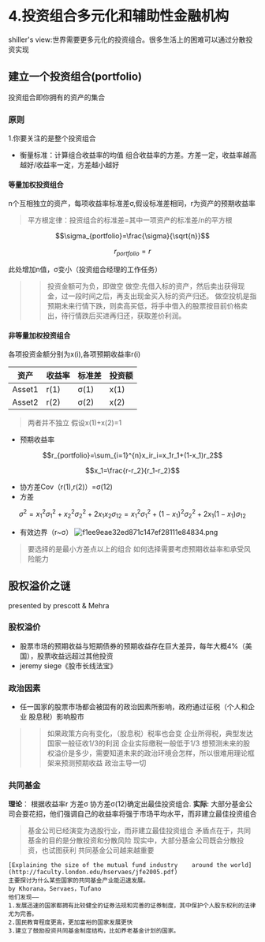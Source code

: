 # 4.投资组合多元化和辅助性金融机构
shiller's view:世界需要更多元化的投资组合。很多生活上的困难可以通过分散投资实现
## 建立一个投资组合(portfolio)
投资组合即你拥有的资产的集合
### 原则
1.你要关注的是整个投资组合
*  衡量标准：计算组合收益率的均值 组合收益率的方差。方差一定，收益率越高越好/收益率一定，方差越小越好
 
####  等量加权投资组合
n个互相独立的资产，每项收益率标准差σ,假设标准差相同，r为资产的预期收益率
   >平方根定律：投资组合的标准差=其中一项资产的标准差/n的平方根

```math
\sigma_{portfolio}=\frac{\sigma}{\sqrt{n}}
```
```math
r_{portfolio}=r
```
此处增加n值，σ变小（投资组合经理的工作任务）

>>投资金额可为负，即做空
>>做空:先借入标的资产，然后卖出获得现金，过一段时间之后，再支出现金买入标的资产归还。
>>做空投机是指预期未来行情下跌，则卖高买低，将手中借入的股票按目前价格卖出，待行情跌后买进再归还，获取差价利润。

#### 非等量加权投资组合

各项投资金额分别为x(i),各项预期收益率r(i)

| 资产 | 收益率 | 标准差 |投资额 |
| --- | --- | --- |---|
| Asset1 | r(1) |  σ(1)|x(1)|
| Asset2 |r(2)|σ(2)|x(2)|
>两者并不独立
>假设x(1)+x(2)=1

* 预期收益率
```math
r_{portfolio}=\sum_{i=1}^{n}x_ir_i=x_1r_1+(1-x_1)r_2
```
```math
x_1=\frac{r-r_2}{r_1-r_2}
```

* 协方差Cov（r(1),r(2)）=σ(12)
* 方差
```math
\sigma^2=x_1^2\sigma_1^2+x_2^2\sigma_2^2+2x_1x_2\sigma_{12}=x_1^2\sigma_1^2+(1-x_1)^2\sigma_2^2+2x_1(1-x_1)\sigma_{12}
```
* 有效边界（r~σ）
![f1ee9eae32ed871c147ef28111e84834.png](en-resource://database/4945:1)
>要选择的是最小方差点以上的组合
>如何选择需要考虑预期收益率和承受风险能力

## 股权溢价之谜

presented by prescott & Mehra
### 股权溢价
* 股票市场的预期收益与短期债券的预期收益存在巨大差异，每年大概4%（美 国），股票收益远超过其他投资
* jeremy siege《股市长线法宝》

### 政治因素 
* 任一国家的股票市场都会被固有的政治因素所影响，政府通过征税（个人和企业 股息税）影响股市
>>如果政策方向有变化，（股息税）税率也会变
>>企业所得税，典型发达国家一般征收1/3的利润
>>企业实际缴税一般低于1/3
>想预测未来的股权溢价是多少，需要知道未来的政治环境会怎样，所以很难用理论框架来预测预期收益
>政治主导一切

### 共同基金
**理论**：
根据收益率r 方差σ 协方差σ(12)确定出最佳投资组合.
**实际**:
大部分基金公司会耍花招，他们强调自己的收益率将强于市场平均水平，而非建立最佳投资组合
>基金公司已经演变为选股行业，而非建立最佳投资组合
>矛盾点在于，共同基金的目的是分散投资和分散风险
>现实中，大部分基金公司既会分散投资，也试图获利
>共同基金公司越来越重要

    [Explaining the size of the mutual fund industry    around the world](http://faculty.london.edu/hservaes/jfe2005.pdf)
    主要探讨为什么某些国家的共同基金产业能迅速发展。
    by Khorana，Servaes，Tufano 
    他们发现——
    1.发展迅速的国家都拥有比较健全的证券法规和完善的证券制度，其中保护个人股东权利的法律尤为完善。
    2.国民教育程度更高，更加富裕的国家发展更快
    3.建立了鼓励投资共同基金制度结构，比如养老基金计划的国家。
